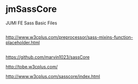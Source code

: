 # jmSassCore
JUMI FE Sass Basic Files

##
http://www.w3cplus.com/preprocessor/sass-mixins-function-placeholder.html
##

https://github.com/marvin1023/sassCore

http://tobe.w3cplus.com/

http://www.w3cplus.com/sasscore/index.html